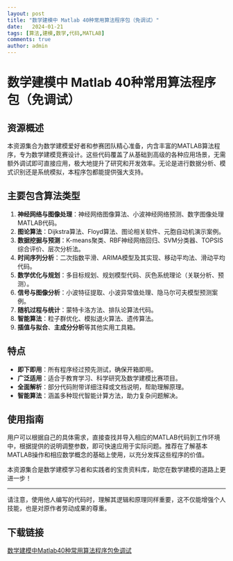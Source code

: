 ```yaml
---
layout: post
title: "数学建模中 Matlab 40种常用算法程序包（免调试）"
date:   2024-01-21
tags: [算法,建模,数学,代码,MATLAB]
comments: true
author: admin
---
```

# 数学建模中 Matlab 40种常用算法程序包（免调试）

## 资源概述

本资源集合为数学建模爱好者和参赛团队精心准备，内含丰富的MATLAB算法程序，专为数学建模竞赛设计。这些代码覆盖了从基础到高级的各种应用场景，无需额外调试即可直接应用，极大地提升了研究和开发效率。无论是进行数据分析、模式识别还是系统模拟，本程序包都能提供强大支持。

## 主要包含算法类型

1. **神经网络与图像处理**：神经网络图像算法、小波神经网络预测、数字图像处理MATLAB代码。
2. **图论算法**：Dijkstra算法、Floyd算法、图论相关软件、元胞自动机演示案例。
3. **数据挖掘与预测**：K-means聚类、RBF神经网络回归、SVM分类器、TOPSIS综合评价、层次分析法。
4. **时间序列分析**：二次指数平滑、ARIMA模型及其实现、移动平均法、滑动平均代码。
5. **数学优化与规划**：多目标规划、规划模型代码、灰色系统理论（关联分析、预测）。
6. **信号与图像分析**：小波特征提取、小波异常值处理、隐马尔可夫模型预测案例。
7. **随机过程与统计**：蒙特卡洛方法、排队论算法代码。
8. **智能算法**：粒子群优化、模拟退火算法、遗传算法。
9. **插值与拟合**、**主成分分析**等其他实用工具箱。

## 特点

- **即下即用**：所有程序经过预先测试，确保开箱即用。
- **广泛适用**：适合于教育学习、科学研究及数学建模比赛项目。
- **全面解析**：部分代码附带详细注释或文档说明，帮助理解原理。
- **智能算法**：涵盖多种现代智能计算方法，助力复杂问题解决。

## 使用指南

用户可以根据自己的具体需求，直接查找并导入相应的MATLAB代码到工作环境中，根据提供的说明调整参数，即可快速应用于实际问题。推荐在了解基本MATLAB操作和相应数学概念的基础上使用，以充分发挥这些程序的价值。

本资源集合是数学建模学习者和实践者的宝贵资料库，助您在数学建模的道路上更进一步！

---

请注意，使用他人编写的代码时，理解其逻辑和原理同样重要，这不仅能增强个人技能，也是对原作者劳动成果的尊重。

## 下载链接

[数学建模中Matlab40种常用算法程序包免调试](https://pan.quark.cn/s/86d4934562dd)